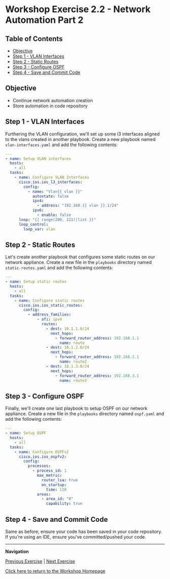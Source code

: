 # Workshop Exercise 2.2 - Network Automation Part 2

## Table of Contents

* [Objective](#objective)
* [Step 1 - VLAN Interfaces](#step-1---vlan-interfaces)
* [Step 2 - Static Routes](#step-2---static-routes)
* [Step 3 - Configure OSPF](#step-3---configure-ospf)
* [Step 4 - Save and Commit Code](#step-4---save-and-commit-code)

## Objective

* Continue network automation creation
* Store automation in code repository

## Step 1 - VLAN Interfaces
Furthering the VLAN configuration, we'll set up some l3 interfaces aligned to the vlans created in another playbook. Create a new playbook named `vlan-interfaces.yaml` and add the following contents:

```yaml
---
- name: Setup VLAN interfaces
  hosts:
    - all
  tasks:
    - name: Configure VLAN Interfaces
      cisco.ios.ios_l3_interfaces:
        config:
          - name: "Vlan{{ vlan }}"
            autostate: false
            ipv4:
              - address: "192.168.{{ vlan }}.1/24"
            ipv6:
              - enable: false
      loop: "{{ range(200, 221)|list }}"
      loop_control:
        loop_var: vlan
```

## Step 2 - Static Routes
Let's create another playbook that configures some static routes on our network appliance. Create a new file in the `playbooks` directory named `static-routes.yaml` and add the following contents:

```yaml
---
- name: Setup static routes
  hosts:
    - all
  tasks:
    - name: Configure static routes
      cisco.ios.ios_static_routes:
        config:
          - address_families:
              - afi: ipv4
                routes:
                  - dest: 10.1.1.0/24
                    next_hops:
                      - forward_router_address: 192.168.1.1
                        name: route
                  - dest: 10.1.2.0/24
                    next_hops:
                      - forward_router_address: 192.168.2.1
                        name: route2
                  - dest: 10.1.3.0/24
                    next_hops:                       
                      - forward_router_address: 192.168.3.1
                        name: route3
```

## Step 3 - Configure OSPF
Finally, we'll create one last playbook to setup OSPF on our network appliance. Create a new file in the `playbooks` directory named `ospf.yaml` and add the following contents:

```yaml
---
- name: Setup OSPF
  hosts:
    - all
  tasks:
    - name: Configure OSPFv2
      cisco.ios.ios_ospfv2:
        config:
          processes:
            - process_id: 1
              max_metric:
                router_lsa: true
                on_startup:
                  time: 110
              areas:
                - area_id: "0"
                  capability: true
```

## Step 4 - Save and Commit Code
Same as before, ensure your code has been saved in your code repository. If you're using an IDE, ensure you've committed/pushed your code.

---
**Navigation**

[Previous Exercise](../2.1-network-automation-part-1/) | [Next Exercise](../3.1-contorller-as-code/)

[Click here to return to the Workshop Homepage](../../README.md)
